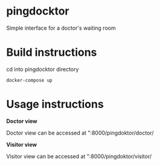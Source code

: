 # pingdocktor
Simple interface for a doctor's waiting room

# Build instructions
cd into pingdocktor directory
```
docker-compose up
```

# Usage instructions
**Doctor view**

Doctor view can be accessed at "<HOST URL>:8000/pingdoktor/doctor/

**Visitor view**

Visitor view can be accessed at "<HOST URL>:8000/pingdoktor/visitor/
